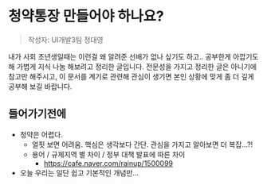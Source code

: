 # 청약통장 만들어야 하나요?
> 작성자: UI개발3팀 정대영

내가 사회 초년생일때는 이런걸 왜 알려준 선배가 없나 싶기도 하고.. 공부한게 아깝기도해 가볍게 지식 나눔 해보려고 정리한 글입니다. 전문성을 가지고 정리한 글은 아니기에 참고만 해주시고, 이 문서를 계기로 관련해 관심이 생기면 본인 상황에 맞게 좀 더 깊게 공부해 보길 바랍니다.

## 들어가기전에
* 청약은 어렵다. 
	* 얼핏 보면 어려움. 핵심은 생각보다 간단. 관심을 가지고 알아보면 더 복잡...?!
	* 용어 / 규제지역 별 차이 / 정부 대책 발표에 따른 차이
		* https://cafe.naver.com/rainup/1500099
* 오늘 우리는 일단 쉽고 기본적인 개념만…